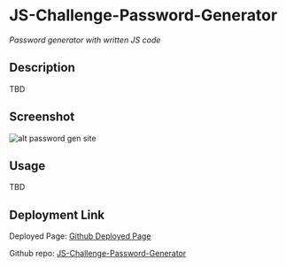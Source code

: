 # JS-Challenge-Password-Generator

*Password generator with written JS code*

## Description

TBD

## Screenshot

![alt password gen site]()

## Usage

TBD

## Deployment Link

Deployed Page: [Github Deployed Page](TBD)

Github repo: [JS-Challenge-Password-Generator](https://github.com/Exo-MDR-CD2000/JS-Challenge-Password-Generator)


<!-- fill out when done -->
